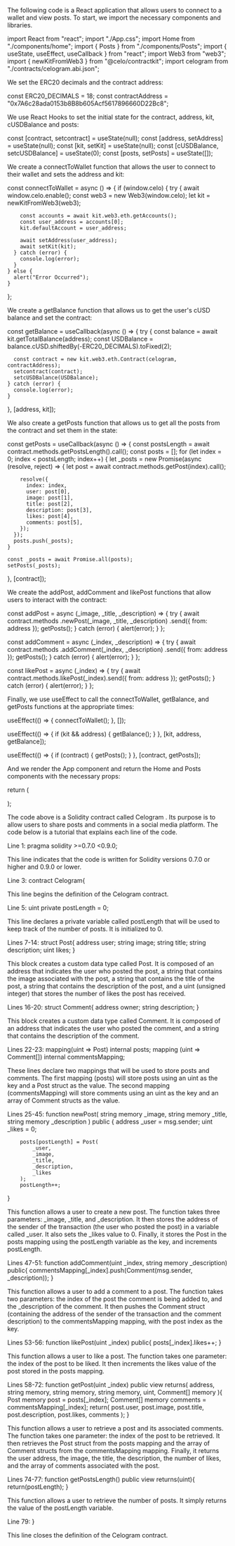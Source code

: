 The following code is a React application that allows users to connect to a wallet and view posts. To start, we import the necessary components and libraries.

import React from "react";
import "./App.css";
import Home from "./components/home";
import { Posts } from "./components/Posts";
import { useState, useEffect, useCallback } from "react";
import Web3 from "web3";
import { newKitFromWeb3 } from "@celo/contractkit";
import celogram from "./contracts/celogram.abi.json";

We set the ERC20 decimals and the contract address:

const ERC20_DECIMALS = 18;
const contractAddress = "0x7A6c28ada0153b8B8b605Acf5617896660D22Bc8";

We use React Hooks to set the initial state for the contract, address, kit, cUSDBalance and posts:

const [contract, setcontract] = useState(null);
const [address, setAddress] = useState(null);
const [kit, setKit] = useState(null);
const [cUSDBalance, setcUSDBalance] = useState(0);
const [posts, setPosts] = useState([]);

We create a connectToWallet function that allows the user to connect to their wallet and sets the address and kit:

const connectToWallet = async () => {
if (window.celo) {
try {
await window.celo.enable();
const web3 = new Web3(window.celo);
let kit = newKitFromWeb3(web3);

        const accounts = await kit.web3.eth.getAccounts();
        const user_address = accounts[0];
        kit.defaultAccount = user_address;

        await setAddress(user_address);
        await setKit(kit);
      } catch (error) {
        console.log(error);
      }
    } else {
      alert("Error Occurred");
    }

};

We create a getBalance function that allows us to get the user's cUSD balance and set the contract:

const getBalance = useCallback(async () => {
try {
const balance = await kit.getTotalBalance(address);
const USDBalance = balance.cUSD.shiftedBy(-ERC20_DECIMALS).toFixed(2);

      const contract = new kit.web3.eth.Contract(celogram, contractAddress);
      setcontract(contract);
      setcUSDBalance(USDBalance);
    } catch (error) {
      console.log(error);
    }

}, [address, kit]);

We also create a getPosts function that allows us to get all the posts from the contract and set them in the state:

const getPosts = useCallback(async () => {
const postsLength = await contract.methods.getPostsLength().call();
const posts = [];
for (let index = 0; index < postsLength; index++) {
let \_posts = new Promise(async (resolve, reject) => {
let post = await contract.methods.getPost(index).call();

        resolve({
          index: index,
          user: post[0],
          image: post[1],
          title: post[2],
          description: post[3],
          likes: post[4],
          comments: post[5],
        });
      });
      posts.push(_posts);
    }

    const _posts = await Promise.all(posts);
    setPosts(_posts);

}, [contract]);

We create the addPost, addComment and likePost functions that allow users to interact with the contract:

const addPost = async (\_image, \_title, \_description) => {
try {
await contract.methods
.newPost(\_image, \_title, \_description)
.send({ from: address });
getPosts();
} catch (error) {
alert(error);
}
};

const addComment = async (\_index, \_description) => {
try {
await contract.methods
.addComment(\_index, \_description)
.send({ from: address });
getPosts();
} catch (error) {
alert(error);
}
};

const likePost = async (\_index) => {
try {
await contract.methods.likePost(\_index).send({ from: address });
getPosts();
} catch (error) {
alert(error);
}
};

Finally, we use useEffect to call the connectToWallet, getBalance, and getPosts functions at the appropriate times:

useEffect(() => {
connectToWallet();
}, []);

useEffect(() => {
if (kit && address) {
getBalance();
}
}, [kit, address, getBalance]);

useEffect(() => {
if (contract) {
getPosts();
}
}, [contract, getPosts]);

And we render the App component and return the Home and Posts components with the necessary props:

return (

<div className="App">
<Home cUSDBalance={cUSDBalance} addPost={addPost} />
<Posts
        posts={posts}
        likePost={likePost}
        addComment={addComment}
        walletAddress={address}
      />
</div>
);

The code above is a Solidity contract called Celogram . Its purpose is to allow users to share posts and comments in a social media platform. The code below is a tutorial that explains each line of the code.

Line 1:
pragma solidity >=0.7.0 <0.9.0;

This line indicates that the code is written for Solidity versions 0.7.0 or higher and 0.9.0 or lower.

Line 3:
contract Celogram{

This line begins the definition of the Celogram contract.

Line 5:
uint private postLength = 0;

This line declares a private variable called postLength that will be used to keep track of the number of posts. It is initialized to 0.

Lines 7-14:
struct Post{
address user;
string image;
string title;
string description;
uint likes;
}

This block creates a custom data type called Post. It is composed of an address that indicates the user who posted the post, a string that contains the image associated with the post, a string that contains the title of the post, a string that contains the description of the post, and a uint (unsigned integer) that stores the number of likes the post has received.

Lines 16-20:
struct Comment{
address owner;
string description;
}

This block creates a custom data type called Comment. It is composed of an address that indicates the user who posted the comment, and a string that contains the description of the comment.

Lines 22-23:
mapping(uint => Post) internal posts;
mapping (uint => Comment[]) internal commentsMapping;

These lines declare two mappings that will be used to store posts and comments. The first mapping (posts) will store posts using an uint as the key and a Post struct as the value. The second mapping (commentsMapping) will store comments using an uint as the key and an array of Comment structs as the value.

Lines 25-45:
function newPost(
string memory \_image,
string memory \_title,
string memory \_description
)
public {
address \_user = msg.sender;
uint \_likes = 0;

        posts[postLength] = Post(
            _user,
            _image,
            _title,
            _description,
            _likes
        );
        postLength++;

}

This function allows a user to create a new post. The function takes three parameters: \_image, \_title, and \_description. It then stores the address of the sender of the transaction (the user who posted the post) in a variable called \_user. It also sets the \_likes value to 0. Finally, it stores the Post in the posts mapping using the postLength variable as the key, and increments postLength.

Lines 47-51:
function addComment(uint \_index, string memory \_description) public{
commentsMapping[_index].push(Comment(msg.sender, \_description));
}

This function allows a user to add a comment to a post. The function takes two parameters: the index of the post the comment is being added to, and the \_description of the comment. It then pushes the Comment struct (containing the address of the sender of the transaction and the comment description) to the commentsMapping mapping, with the post index as the key.

Lines 53-56:
function likePost(uint \_index) public{
posts[_index].likes++;
}

This function allows a user to like a post. The function takes one parameter: the index of the post to be liked. It then increments the likes value of the post stored in the posts mapping.

Lines 58-72:
function getPost(uint \_index) public view returns(
address,
string memory,
string memory,
string memory,
uint,
Comment[] memory
){
Post memory post = posts[_index];
Comment[] memory comments = commentsMapping[_index];
return(
post.user,
post.image,
post.title,
post.description,
post.likes,
comments
);
}

This function allows a user to retrieve a post and its associated comments. The function takes one parameter: the index of the post to be retrieved. It then retrieves the Post struct from the posts mapping and the array of Comment structs from the commentsMapping mapping. Finally, it returns the user address, the image, the title, the description, the number of likes, and the array of comments associated with the post.

Lines 74-77:
function getPostsLength() public view returns(uint){
return(postLength);
}

This function allows a user to retrieve the number of posts. It simply returns the value of the postLength variable.

Line 79:
}

This line closes the definition of the Celogram contract.
